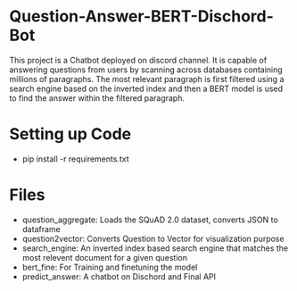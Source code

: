 # Question-Answer-BERT-Dischord-Bot
This project is a Chatbot deployed on discord channel. It is capable of answering questions from users by scanning across databases containing millions of paragraphs. The most relevant paragraph is first filtered using a search engine based on the inverted index and then a BERT model is used to find the answer within the filtered paragraph.



# Setting up Code
- pip install -r requirements.txt

# Files
- question_aggregate: Loads the SQuAD 2.0 dataset, converts JSON to dataframe
- question2vector: Converts Question to Vector for visualization purpose
- search_engine: An inverted index based search engine that matches the most relevent document for a given question
- bert_fine: For Training and finetuning the model
- predict_answer: A chatbot on Dischord and Final API

